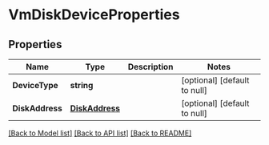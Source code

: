# VmDiskDeviceProperties

## Properties
Name | Type | Description | Notes
------------ | ------------- | ------------- | -------------
**DeviceType** | **string** |  | [optional] [default to null]
**DiskAddress** | [**DiskAddress**](disk_address.md) |  | [optional] [default to null]

[[Back to Model list]](../README.md#documentation-for-models) [[Back to API list]](../README.md#documentation-for-api-endpoints) [[Back to README]](../README.md)
